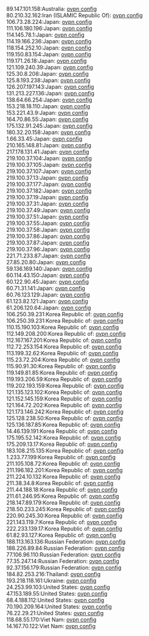 89.147.101.158:Australia: [ovpn config](vpn/89_147_101_158.ovpn)  
80.210.32.162:Iran (ISLAMIC Republic Of): [ovpn config](vpn/80_210_32_162.ovpn)  
106.73.28.224:Japan: [ovpn config](vpn/106_73_28_224.ovpn)  
111.106.180.196:Japan: [ovpn config](vpn/111_106_180_196.ovpn)  
114.145.78.1:Japan: [ovpn config](vpn/114_145_78_1.ovpn)  
114.19.166.236:Japan: [ovpn config](vpn/114_19_166_236.ovpn)  
118.154.252.10:Japan: [ovpn config](vpn/118_154_252_10.ovpn)  
119.150.83.154:Japan: [ovpn config](vpn/119_150_83_154.ovpn)  
119.171.26.18:Japan: [ovpn config](vpn/119_171_26_18.ovpn)  
121.109.240.39:Japan: [ovpn config](vpn/121_109_240_39.ovpn)  
125.30.8.208:Japan: [ovpn config](vpn/125_30_8_208.ovpn)  
125.8.193.238:Japan: [ovpn config](vpn/125_8_193_238.ovpn)  
126.207.197.143:Japan: [ovpn config](vpn/126_207_197_143.ovpn)  
131.213.227.136:Japan: [ovpn config](vpn/131_213_227_136.ovpn)  
138.64.66.254:Japan: [ovpn config](vpn/138_64_66_254.ovpn)  
153.218.18.110:Japan: [ovpn config](vpn/153_218_18_110.ovpn)  
153.221.43.9:Japan: [ovpn config](vpn/153_221_43_9.ovpn)  
164.70.86.55:Japan: [ovpn config](vpn/164_70_86_55.ovpn)  
175.132.91.245:Japan: [ovpn config](vpn/175_132_91_245.ovpn)  
180.32.20.158:Japan: [ovpn config](vpn/180_32_20_158.ovpn)  
1.66.33.45:Japan: [ovpn config](vpn/1_66_33_45.ovpn)  
210.165.148.81:Japan: [ovpn config](vpn/210_165_148_81.ovpn)  
217.178.131.41:Japan: [ovpn config](vpn/217_178_131_41.ovpn)  
219.100.37.104:Japan: [ovpn config](vpn/219_100_37_104.ovpn)  
219.100.37.105:Japan: [ovpn config](vpn/219_100_37_105.ovpn)  
219.100.37.107:Japan: [ovpn config](vpn/219_100_37_107.ovpn)  
219.100.37.13:Japan: [ovpn config](vpn/219_100_37_13.ovpn)  
219.100.37.177:Japan: [ovpn config](vpn/219_100_37_177.ovpn)  
219.100.37.182:Japan: [ovpn config](vpn/219_100_37_182.ovpn)  
219.100.37.19:Japan: [ovpn config](vpn/219_100_37_19.ovpn)  
219.100.37.31:Japan: [ovpn config](vpn/219_100_37_31.ovpn)  
219.100.37.49:Japan: [ovpn config](vpn/219_100_37_49.ovpn)  
219.100.37.51:Japan: [ovpn config](vpn/219_100_37_51.ovpn)  
219.100.37.55:Japan: [ovpn config](vpn/219_100_37_55.ovpn)  
219.100.37.58:Japan: [ovpn config](vpn/219_100_37_58.ovpn)  
219.100.37.86:Japan: [ovpn config](vpn/219_100_37_86.ovpn)  
219.100.37.87:Japan: [ovpn config](vpn/219_100_37_87.ovpn)  
219.100.37.96:Japan: [ovpn config](vpn/219_100_37_96.ovpn)  
221.71.233.87:Japan: [ovpn config](vpn/221_71_233_87.ovpn)  
27.85.20.80:Japan: [ovpn config](vpn/27_85_20_80.ovpn)  
59.136.169.140:Japan: [ovpn config](vpn/59_136_169_140.ovpn)  
60.114.43.150:Japan: [ovpn config](vpn/60_114_43_150.ovpn)  
60.122.90.45:Japan: [ovpn config](vpn/60_122_90_45.ovpn)  
60.71.31.141:Japan: [ovpn config](vpn/60_71_31_141.ovpn)  
60.76.123.129:Japan: [ovpn config](vpn/60_76_123_129.ovpn)  
61.123.82.121:Japan: [ovpn config](vpn/61_123_82_121.ovpn)  
61.206.120.64:Japan: [ovpn config](vpn/61_206_120_64.ovpn)  
106.250.39.231:Korea Republic of: [ovpn config](vpn/106_250_39_231.ovpn)  
106.250.39.231:Korea Republic of: [ovpn config](vpn/106_250_39_231.ovpn)  
110.15.190.103:Korea Republic of: [ovpn config](vpn/110_15_190_103.ovpn)  
112.149.208.200:Korea Republic of: [ovpn config](vpn/112_149_208_200.ovpn)  
112.167.167.201:Korea Republic of: [ovpn config](vpn/112_167_167_201.ovpn)  
112.72.253.154:Korea Republic of: [ovpn config](vpn/112_72_253_154.ovpn)  
113.199.32.62:Korea Republic of: [ovpn config](vpn/113_199_32_62.ovpn)  
115.23.72.204:Korea Republic of: [ovpn config](vpn/115_23_72_204.ovpn)  
115.90.91.30:Korea Republic of: [ovpn config](vpn/115_90_91_30.ovpn)  
119.149.81.85:Korea Republic of: [ovpn config](vpn/119_149_81_85.ovpn)  
119.193.206.59:Korea Republic of: [ovpn config](vpn/119_193_206_59.ovpn)  
119.202.193.159:Korea Republic of: [ovpn config](vpn/119_202_193_159.ovpn)  
121.135.123.102:Korea Republic of: [ovpn config](vpn/121_135_123_102.ovpn)  
121.152.145.159:Korea Republic of: [ovpn config](vpn/121_152_145_159.ovpn)  
121.164.72.202:Korea Republic of: [ovpn config](vpn/121_164_72_202.ovpn)  
121.173.146.242:Korea Republic of: [ovpn config](vpn/121_173_146_242.ovpn)  
125.128.238.50:Korea Republic of: [ovpn config](vpn/125_128_238_50.ovpn)  
125.136.187.85:Korea Republic of: [ovpn config](vpn/125_136_187_85.ovpn)  
14.46.139.191:Korea Republic of: [ovpn config](vpn/14_46_139_191.ovpn)  
175.195.52.142:Korea Republic of: [ovpn config](vpn/175_195_52_142.ovpn)  
175.209.13.17:Korea Republic of: [ovpn config](vpn/175_209_13_17.ovpn)  
183.108.215.135:Korea Republic of: [ovpn config](vpn/183_108_215_135.ovpn)  
1.233.77.199:Korea Republic of: [ovpn config](vpn/1_233_77_199.ovpn)  
211.105.108.72:Korea Republic of: [ovpn config](vpn/211_105_108_72.ovpn)  
211.196.182.201:Korea Republic of: [ovpn config](vpn/211_196_182_201.ovpn)  
211.224.10.132:Korea Republic of: [ovpn config](vpn/211_224_10_132.ovpn)  
211.38.34.8:Korea Republic of: [ovpn config](vpn/211_38_34_8.ovpn)  
211.44.188.18:Korea Republic of: [ovpn config](vpn/211_44_188_18.ovpn)  
211.61.246.95:Korea Republic of: [ovpn config](vpn/211_61_246_95.ovpn)  
218.147.89.179:Korea Republic of: [ovpn config](vpn/218_147_89_179.ovpn)  
218.50.233.245:Korea Republic of: [ovpn config](vpn/218_50_233_245.ovpn)  
220.90.245.30:Korea Republic of: [ovpn config](vpn/220_90_245_30.ovpn)  
221.143.119.7:Korea Republic of: [ovpn config](vpn/221_143_119_7.ovpn)  
222.233.139.17:Korea Republic of: [ovpn config](vpn/222_233_139_17.ovpn)  
61.82.93.127:Korea Republic of: [ovpn config](vpn/61_82_93_127.ovpn)  
188.113.163.136:Russian Federation: [ovpn config](vpn/188_113_163_136.ovpn)  
188.226.89.84:Russian Federation: [ovpn config](vpn/188_226_89_84.ovpn)  
77.106.96.110:Russian Federation: [ovpn config](vpn/77_106_96_110.ovpn)  
77.35.247.14:Russian Federation: [ovpn config](vpn/77_35_247_14.ovpn)  
92.37.156.179:Russian Federation: [ovpn config](vpn/92_37_156_179.ovpn)  
184.82.253.216:Thailand: [ovpn config](vpn/184_82_253_216.ovpn)  
193.218.118.161:Ukraine: [ovpn config](vpn/193_218_118_161.ovpn)  
24.253.99.103:United States: [ovpn config](vpn/24_253_99_103.ovpn)  
47.153.189.55:United States: [ovpn config](vpn/47_153_189_55.ovpn)  
68.4.188.112:United States: [ovpn config](vpn/68_4_188_112.ovpn)  
70.190.209.164:United States: [ovpn config](vpn/70_190_209_164.ovpn)  
76.22.29.21:United States: [ovpn config](vpn/76_22_29_21.ovpn)  
118.68.55.170:Viet Nam: [ovpn config](vpn/118_68_55_170.ovpn)  
14.167.70.122:Viet Nam: [ovpn config](vpn/14_167_70_122.ovpn)  
